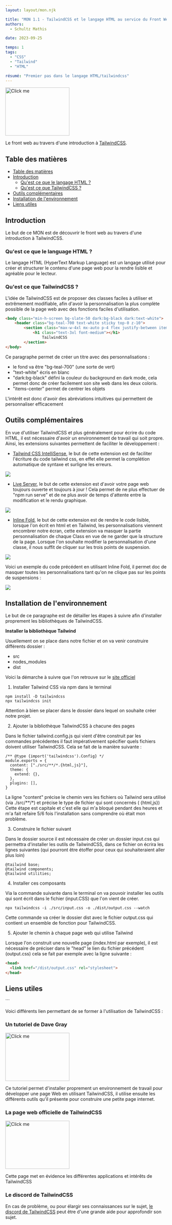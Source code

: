 ```yaml
---
layout: layout/mon.njk

title: "MON 1.1 - TailwindCSS et le langage HTML au service du Front Web"
authors:
  - Schultz Mathis

date: 2023-09-25

temps: 1
tags:
  - "CSS"
  - "Tailwind"
  - "HTML"

résumé: "Premier pas dans le langage HTML/tailwindcss"
---
```


<a href="https://tailwindcss.com/" target="_blank">
        <img src="https://raw.githubusercontent.com/do-it-ecm/promo-2023-2024/main/Mathis_Schultz/mon/temps-1.1/logo_tailwindcss.png" rounded-full alt="Click me" width="200" height="150">
    </a>

Le front web au travers d'une introduction à [TailwindCSS](https://tailwindcss.com/).

<h2 id="toc"> Table des matières </h2>

- [Table des matières](#toc)
- [Introduction](#h1)
  - [Qu'est ce que le langage HTML ?](#h1-1)
  - [Qu'est ce que TailwindCSS ?](#h1-2)
- [Outils complémentaires](#h2)
- [Installation de l'environnement](#h3)
- [Liens utiles](#liens)

<h2 id="h1"> Introduction </h2>

Le but de ce MON est de découvrir le front web au travers d'une introduction à TailwindCSS.

<h3 id="h1-1"> Qu'est ce que le language HTML ? </h3>

Le langage HTML (HyperText Markup Language) est un langage utilisé pour créer et structurer le contenu d'une page web pour la rendre lisible et agréable pour le lecteur.

<h3 id="h1-2"> Qu'est ce que TailwindCSS ? </h3>

L'idée de TailwindCSS est de proposer des classes faciles à utiliser et extrêmement modifiable, afin d'avoir la personnalisation la plus complète possible de la page web avec des fonctions faciles d'utilisation.

```html
<body class="min-h-screen bg-slate-50 dark:bg-black dark:text-white">
    <header class="bg-teal-700 text-white sticky top-0 z-10">
        <section class="max-w-4xl mx-auto p-4 flex justify-between items-center">
            <h1 class="text-3xl font-medium"></h1>
                TailwindCSS
        </section>
</body>
```

Ce paragraphe permet de créer un titre avec des personnalisations :

- le fond va être "bg-teal-700" (une sorte de vert)
- "text-white" écris en blanc
- "dark:bg-black" défini la couleur du background en dark mode, cela permet donc de créer facilement son site web dans les deux coloris.
- "items-center" permet de centrer les objets

L'intérêt est donc d'avoir des abréviations intuitives qui permettent de personnaliser efficacement

<h2 id="h2"> Outils complémentaires </h2>

En vue d'utiliser TailwindCSS et plus généralement pour écrire du code HTML, il est nécessaire d'avoir un environnement de travail qui soit propre. Ainsi, les extensions suivantes permettent de faciliter le développement :

- [Tailwind CSS IntelliSense](https://code.visualstudio.com/docs/editor/intellisense), le but de cette extension est de faciliter l'écriture du code tailwind css, en effet elle permet la complétion automatique de syntaxe et surligne les erreurs.

<img src="https://raw.githubusercontent.com/do-it-ecm/promo-2023-2024/main/Mathis_Schultz/mon/temps-1.1/tailwind.png">

- [Live Server](https://marketplace.visualstudio.com/items?itemName=ritwickdey.LiveServer), le but de cette extension est d'avoir votre page web toujours ouverte et toujours à jour ! Cela permet de ne plus effectuer de "npm run serve" et de ne plus avoir de temps d'attente entre la modification et le rendu graphique.

<img src="https://raw.githubusercontent.com/do-it-ecm/promo-2023-2024/main/Mathis_Schultz/mon/temps-1.1/live_server.png">

- [Inline Fold](https://marketplace.visualstudio.com/items?itemName=moalamri.inline-fold), le but de cette extension est de rendre le code lisible, lorsque l'on écrit en html et en Tailwind, les personnalisations viennent encombrer notre écran, cette extension va masquer la partie personnalisation de chaque Class en vue de ne garder que la structure de la page. Lorsque l'on souhaite modifier la personnalisation d'une classe, il nous suffit de cliquer sur les trois points de suspension.

<img src="https://raw.githubusercontent.com/do-it-ecm/promo-2023-2024/main/Mathis_Schultz/mon/temps-1.1/Inline_fold.png">

Voici un exemple du code précédent en utilisant Inline Fold, il permet doc de masquer toutes les personnalisations tant qu'on ne clique pas sur les points de suspensions :

<img src="https://raw.githubusercontent.com/do-it-ecm/promo-2023-2024/main/Mathis_Schultz/mon/temps-1.1/inline_exemple.png">

<h2 id="h3"> Installation de l'environnement </h2>

Le but de ce paragraphe est de détailler les étapes à suivre afin d'installer proprement les bibliothèques de TailwindCSS.

**Installer la bibliothèque Tailwind**

Usuellement on se place dans notre fichier et on va venir construire différents dossier :
- src
- nodes_modules
- dist

Voici la démarche à suivre que l'on retrouve sur le [site officiel](https://tailwindcss.com/docs/installation)

1. Installer Tailwind CSS via npm dans le terminal

```
npm install -D tailwindcss
npx tailwindcss init
```

Attention à bien se placer dans le dossier dans lequel on souhaite créer notre projet.

2. Ajouter la bibliothèque TailwindCSS à chacune des pages

Dans le fichier tailwind.config.js qui vient d'être construit par les commandes précédentes il faut impérativement spécifier quels fichiers doivent utiliser TailwindCSS. Cela se fait de la manière suivante :

```
/** @type {import('tailwindcss').Config} */
module.exports = {
  content: ["./src/**/*.{html,js}"],
  theme: {
    extend: {},
  },
  plugins: [],
}
```
La ligne "content" précise le chemin vers les fichiers où Tailwind sera utilisé (via ./src/**/*) et précise le type de fichier qui sont concernés ( {html,js})
Cette étape est capitale et c'est elle qui m'a bloqué pendant des heures et m'a fait refaire 5/6 fois l'installation sans comprendre où était mon problème.

3. Construire le fichier suivant

Dans le dossier source il est nécessaire de créer un dossier input.css qui permettra d'installer les outils de TailwindCSS, dans ce fichier on écrira les lignes suivantes (qui pourront être étoffer pour ceux qui souhaiteraient aller plus loin)

```
@tailwind base;
@tailwind components;
@tailwind utilities;
```

4. Installer ces composants

Via la commande suivante dans le terminal on va pouvoir installer les outils qui sont écrit dans le fichier (input.CSS) que l'on vient de créer.

```
npx tailwindcss -i ./src/input.css -o ./dist/output.css --watch
```

Cette commande va créer le dossier dist avec le fichier output.css qui contient un ensemble de fonction pour TailwindCSS.

5. Ajouter le chemin à chaque page web qui utilise Tailwind

Lorsque l'on construit une nouvelle page (index.html par exemple), il est nécessaire de préciser dans le "head" le lien du fichier précédent (output.css) cela se fait par exemple avec la ligne suivante :

```html
<head>
  <link href="/dist/output.css" rel="stylesheet">
</head>
```
<h2 id="liens"> Liens utiles </h2>
```

Voici différents lien permettant de se former à l'utilisation de TailwindCSS :

### Un tutoriel de Dave Gray

<a href="//www.youtube.com/watch?v=lCxcTsOHrjo" target="_blank">
        <img src="https://raw.githubusercontent.com/do-it-ecm/promo-2023-2024/main/Mathis_Schultz/mon/temps-1.1/video.png" rounded-full alt="Click me" width="200" height="150">
    </a>

Ce tutoriel permet d'installer proprement un environnement de travail pour développer une page Web en utilisant TailwindCSS, il utilise ensuite les différents outils qu'il présente pour construire une petite page internet.

### La page web officielle de TailwindCSS

<a href="https://tailwindcss.com/" target="_blank">
        <img src="https://raw.githubusercontent.com/do-it-ecm/promo-2023-2024/main/Mathis_Schultz/mon/temps-1.1/logo_tailwindcss.png" rounded-full alt="Click me" width="200" height="150">
    </a>

Cette page met en évidence les différentes applications et intérêts de TailwindCSS

### Le discord de TailwindCSS

En cas de problème, ou pour élargir ses connaissances sur le sujet, [le discord de TailwindCSS](https://discord.gg/7NF8GNe) peut être d'une grande aide pour approfondir son sujet.
